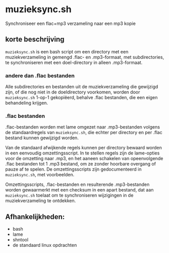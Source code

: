 # muzieksync.sh
Synchroniseer een flac+mp3 verzameling naar een mp3 kopie

## korte beschrijving
`muzieksync.sh` is een bash script om een directory met een muziekverzameling in gemengd .flac- en .mp3-formaat, met subdirectories, te synchroniseren met een doel-directory in alleen .mp3-formaat.

### andere dan .flac bestanden
Alle subdirectories en bestanden uit de muziekverzameling die gewijzigd zijn, of die nog niet in de doeldirectory voorkomen, worden door `muzieksync.sh` 1-op-1 gekopiëerd, behalve .flac bestanden, die een eigen behandeling krijgen.

### .flac bestanden
.flac-bestanden worden met lame omgezet naar .mp3-bestanden volgens de standaardregels van `muzieksync.sh`, die echter per directory en per .flac bestand kunnen gewijzigd worden.

Van de standaard afwijkende regels kunnen per directory bewaard worden in een eenvoudig omzettingsscript. In te stellen regels zijn de lame-opties voor de omzetting naar .mp3, en het aaneen schakelen van opeenvolgende .flac bestanden tot 1 .mp3 bestand, om ze zonder hoorbare overgang of pauze af te spelen. De omzettingsscripts zijn gedocumenteerd in `muzieksync.sh`, met voorbeelden.

Omzettingsscripts, .flac-bestanden en resulterende .mp3-bestanden worden gewaarmerkt met een checksum in een apart bestand, dat aan `muzieksync.sh` toelaat om te synchroniseren wijzigingen in de muziekverzameling te ontdekken.

## Afhankelijkheden:

 * bash
 * lame
 * shntool
 * de standaard linux opdrachten
